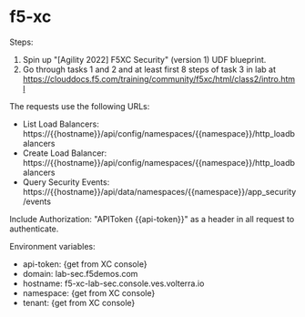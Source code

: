 # f5-xc

Steps:
1. Spin up "[Agility 2022] F5XC Security" (version 1) UDF blueprint.
2. Go through tasks 1 and 2 and at least first 8 steps of task 3 in lab at https://clouddocs.f5.com/training/community/f5xc/html/class2/intro.html

The requests use the following URLs:
- List Load Balancers: https://{{hostname}}/api/config/namespaces/{{namespace}}/http_loadbalancers
- Create Load Balancer: https://{{hostname}}/api/config/namespaces/{{namespace}}/http_loadbalancers
- Query Security Events: https://{{hostname}}/api/data/namespaces/{{namespace}}/app_security/events

Include Authorization: "APIToken {{api-token}}" as a header in all request to authenticate.

Environment variables:
- api-token: {get from XC console}
- domain: lab-sec.f5demos.com
- hostname: f5-xc-lab-sec.console.ves.volterra.io
- namespace: {get from XC console}
- tenant: {get from XC console}
